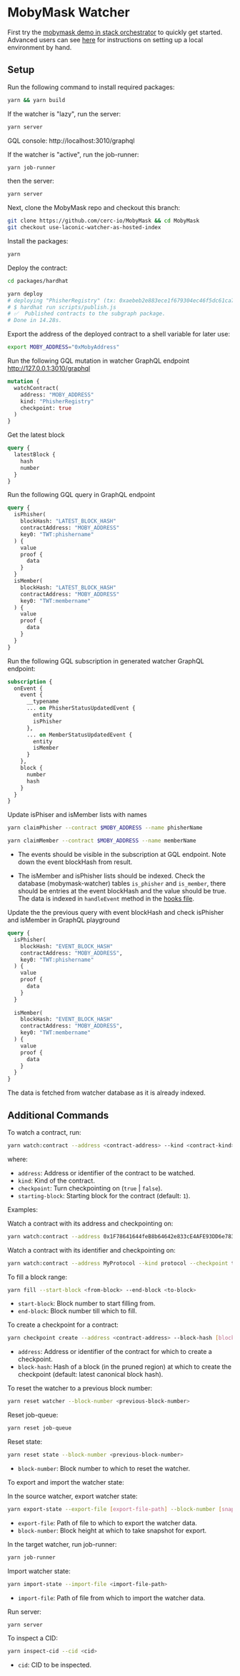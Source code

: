 # MobyMask Watcher 

First try the [mobymask demo in stack orchestrator](https://github.com/cerc-io/stack-orchestrator/tree/main/app/data/stacks/mobymask) to quickly get started. Advanced users can see [here](/docs/README.md) for instructions on setting up a local environment by hand. 

## Setup

Run the following command to install required packages:

```bash
yarn && yarn build
```

If the watcher is "lazy", run the server:

```bash
yarn server
```

GQL console: http://localhost:3010/graphql

If the watcher is "active", run the job-runner:

```bash
yarn job-runner
```
then the server:

```bash
yarn server
```

Next, clone the MobyMask repo and checkout this branch:

```bash
git clone https://github.com/cerc-io/MobyMask && cd MobyMask
git checkout use-laconic-watcher-as-hosted-index
```

Install the packages:
```bash
yarn
```

Deploy the contract:
```bash
cd packages/hardhat

yarn deploy
# deploying "PhisherRegistry" (tx: 0xaebeb2e883ece1f679304ec46f5dc61ca74f9e168427268a7dfa8802195b8de0)...: deployed at 0xMobyAddress with 2306221 gas
# $ hardhat run scripts/publish.js
# ✅  Published contracts to the subgraph package.
# Done in 14.28s.
```

Export the address of the deployed contract to a shell variable for later use:

```bash
export MOBY_ADDRESS="0xMobyAddress"
```

Run the following GQL mutation in watcher GraphQL endpoint http://127.0.0.1:3010/graphql

```graphql
mutation {
  watchContract(
    address: "MOBY_ADDRESS"
    kind: "PhisherRegistry"
    checkpoint: true
  )
}
```

Get the latest block

  ```graphql
  query {
    latestBlock {
      hash
      number
    }
  }
  ```

Run the following GQL query in GraphQL endpoint

```graphql
query {
  isPhisher(
    blockHash: "LATEST_BLOCK_HASH"
    contractAddress: "MOBY_ADDRESS"
    key0: "TWT:phishername"
  ) {
    value
    proof {
      data
    }
  }
  isMember(
    blockHash: "LATEST_BLOCK_HASH"
    contractAddress: "MOBY_ADDRESS"
    key0: "TWT:membername"
  ) {
    value
    proof {
      data
    }
  }
}
```

Run the following GQL subscription in generated watcher GraphQL endpoint:

```graphql
subscription {
  onEvent {
    event {
      __typename
      ... on PhisherStatusUpdatedEvent {
        entity
        isPhisher
      },
      ... on MemberStatusUpdatedEvent {
        entity
        isMember
      }
    },
    block {
      number
      hash
    }
  }
}
```

Update isPhiser and isMember lists with names

```bash
yarn claimPhisher --contract $MOBY_ADDRESS --name phisherName 
```

```bash
yarn claimMember --contract $MOBY_ADDRESS --name memberName
```

- The events should be visible in the subscription at GQL endpoint. Note down the event blockHash from result.

- The isMember and isPhisher lists should be indexed. Check the database (mobymask-watcher) tables `is_phisher` and `is_member`, there should be entries at the event blockHash and the value should be true. The data is indexed in `handleEvent` method in the [hooks file](./src/hooks.ts).

Update the the previous query with event blockHash and check isPhisher and isMember in GraphQL playground

```graphql
query {
  isPhisher(
    blockHash: "EVENT_BLOCK_HASH"
    contractAddress: "MOBY_ADDRESS",
    key0: "TWT:phishername"
  ) {
    value
    proof {
      data
    }
  }
  
  isMember(
    blockHash: "EVENT_BLOCK_HASH"
    contractAddress: "MOBY_ADDRESS",
    key0: "TWT:membername"
  ) {
    value
    proof {
      data
    }
  }
}
```

The data is fetched from watcher database as it is already indexed.

## Additional Commands

To watch a contract, run:

```bash
yarn watch:contract --address <contract-address> --kind <contract-kind> --checkpoint <true | false> --starting-block [block-number]
```
where:
- `address`: Address or identifier of the contract to be watched.
- `kind`: Kind of the contract.
- `checkpoint`: Turn checkpointing on (`true` | `false`).
- `starting-block`: Starting block for the contract (default: `1`).

Examples:

Watch a contract with its address and checkpointing on:

```bash
yarn watch:contract --address 0x1F78641644feB8b64642e833cE4AFE93DD6e7833 --kind ERC20 --checkpoint true
```

Watch a contract with its identifier and checkpointing on:

```bash
yarn watch:contract --address MyProtocol --kind protocol --checkpoint true
```

To fill a block range:

```bash
yarn fill --start-block <from-block> --end-block <to-block>
```

* `start-block`: Block number to start filling from.
* `end-block`: Block number till which to fill.

To create a checkpoint for a contract:

```bash
yarn checkpoint create --address <contract-address> --block-hash [block-hash]
```

* `address`: Address or identifier of the contract for which to create a checkpoint.
* `block-hash`: Hash of a block (in the pruned region) at which to create the checkpoint (default: latest canonical block hash).

To reset the watcher to a previous block number:

```bash
yarn reset watcher --block-number <previous-block-number>
```

Reset job-queue:

```bash
yarn reset job-queue
```

Reset state:

```bash
yarn reset state --block-number <previous-block-number>
```

* `block-number`: Block number to which to reset the watcher.

To export and import the watcher state:

In the source watcher, export watcher state:

```bash
yarn export-state --export-file [export-file-path] --block-number [snapshot-block-height]
```

* `export-file`: Path of file to which to export the watcher data.
* `block-number`: Block height at which to take snapshot for export.

In the target watcher, run job-runner:

```bash
yarn job-runner
```

Import watcher state:

```bash
yarn import-state --import-file <import-file-path>
```

* `import-file`: Path of file from which to import the watcher data.

Run server:

```bash
yarn server
```

To inspect a CID:

```bash
yarn inspect-cid --cid <cid>
```

* `cid`: CID to be inspected.
